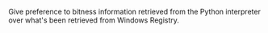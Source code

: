 Give preference to bitness information retrieved from the Python interpreter over what's been retrieved from Windows Registry.
